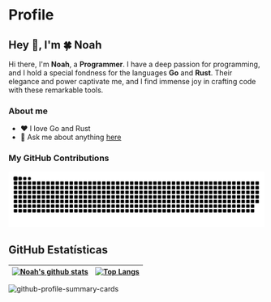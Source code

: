 # Profile

## Hey 👋, I'm 🍀 Noah

Hi there, I'm **Noah**, a **Programmer**.
I have a deep passion for programming, and I hold a special fondness for the languages **Go** and **Rust**. Their elegance and power captivate me, and I find immense joy in crafting code with these remarkable tools.

### About me

- ❤️ I love Go and Rust
- 💬 Ask me about anything [here](https://github.com/upupnoah/upupnoah/issues)

<!-- ### Contact me -->

### My GitHub Contributions

![github-contribution-grid-snake](https://raw.githubusercontent.com/upupnoah/upupnoah/output/github-snake.svg)

## **GitHub Estatísticas**

| [![Noah's github stats](https://github-readme-stats.vercel.app/api?username=upupnoah&show_icons=true&include_all_commits=true&theme=buefy&hide_border=true)](https://github.com/upupnoah)  |[![Top Langs](https://github-readme-stats.vercel.app/api/top-langs/?username=upupnoah&layout=compact&theme=buefy&hide_border=true)](https://github.com/upupnoah)|
| ------------- | ------------- |

![github-profile-summary-cards](https://github-profile-summary-cards.vercel.app/api/cards/profile-details?username=upupnoah&theme=buefy)
